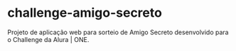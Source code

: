 # challenge-amigo-secreto
Projeto de aplicação web para sorteio de Amigo Secreto desenvolvido para o Challenge da Alura | ONE.
